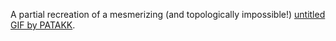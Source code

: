 A partial recreation of a mesmerizing (and topologically impossible!) [untitled GIF by PATAKK](http://patakk.tumblr.com/post/33304597365).
